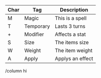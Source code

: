 |  Char  |   Tag   |    Description    |
|--------|---------|-------------------|
|    M   |  Magic  |  This is a spell  |
|    T   |Temporary|   Lasts 3 turns   |
|    +   | Modifier|   Affects a stat  |
|    S   |  Size   |   The items size  |
|    W   |  Weight |  The item weight  |
|    A   |  Apply  |  Applys an effect |

/column
hi
